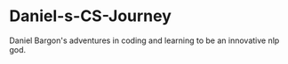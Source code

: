 # Daniel-s-CS-Journey
Daniel Bargon's adventures in coding and learning to be an innovative nlp god.
